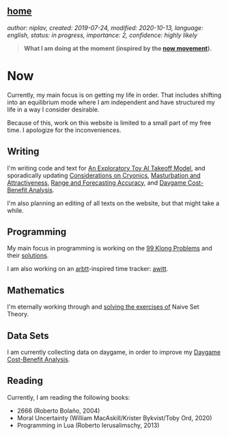 [home](./index.md)
------------------

*author: niplav, created: 2019-07-24, modified: 2020-10-13, language: english, status: in progress, importance: 2, confidence: highly likely*

> __What I am doing at the moment (inspired by the
> [now movement](https://nownownow.com/about)).__

Now
===

Currently, my main focus is on getting my life in order. That includes
shifting into an equilibrium mode where I am independent and have
structured my life in a way I consider desirable.

Because of this, work on this website is limited to a small part of my
free time. I apologize for the inconveniences.

Writing
-------

I'm writing code and text for [An Exploratory Toy AI Takeoff
Model](./toy_ai_takeoff_model.html), and sporadically updating
[Considerations on Cryonics](./considerations_on_cryonics.html),
[Masturbation and Attractiveness](./masturbation_and_attractiveness.html),
[Range and Forecasting Accuracy](./range_and_forecasting_accuracy.html),
and [Daygame Cost-Benefit
Analysis](./daygame_cost_benefit.mddaygame_cost_benefit.html).

I'm also planning an editing of all texts on the website, but that might
take a while.

Programming
-----------

My main focus in programming is working on the [99
Klong Problems](./99_klong_problems.html) and their
[solutions](./99_problems_klong_solution.html).

I am also working on an [arbtt](https://arbtt.nomeata.de/)-inspired time
tracker: [awitt](https://github.com/niplav/awitt).

Mathematics
-----------

I'm eternally working through and [solving the exercises
of](./naive_set_theory_solutions.html) Naive Set Theory.

Data Sets
---------

I am currently collecting data on daygame, in order to improve my
[Daygame Cost-Benefit Analysis](./daygame_cost_benefit.html).

Reading
-------

Currently, I am reading the following books:

* 2666 (Roberto Bolaño, 2004)
* Moral Uncertainty (William MacAskill/Krister Bykvist/Toby Ord, 2020)
* Programming in Lua (Roberto Ierusalimschy, 2013)
